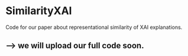 # SimilarityXAI
Code for our paper about representational similarity of XAI explanations.

## --> we will upload our full code soon.
